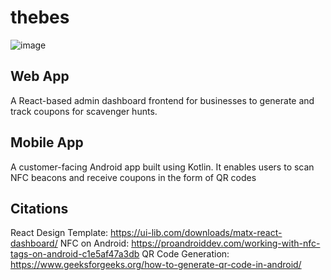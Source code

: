 # thebes
![image](https://user-images.githubusercontent.com/35209362/138578905-4c450ded-bc91-498d-a1b8-bfe301d456d1.png)
## Web App
A React-based admin dashboard frontend for businesses to generate and track coupons for scavenger hunts.
## Mobile App
A customer-facing Android app built using Kotlin. It enables users to scan NFC beacons and receive coupons in the form of QR codes
## Citations
React Design Template: https://ui-lib.com/downloads/matx-react-dashboard/
NFC on Android: https://proandroiddev.com/working-with-nfc-tags-on-android-c1e5af47a3db
QR Code Generation: https://www.geeksforgeeks.org/how-to-generate-qr-code-in-android/
